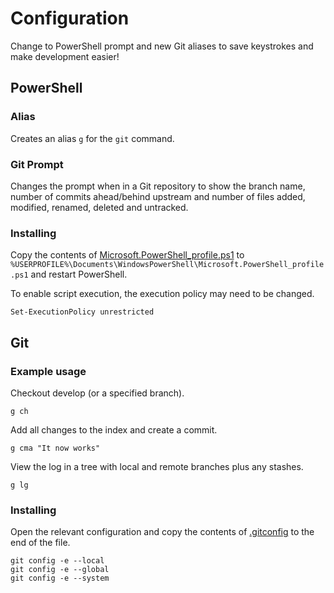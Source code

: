 # Configuration
Change to PowerShell prompt and new Git aliases to save keystrokes and make development easier!

## PowerShell

### Alias

Creates an alias `g` for the `git` command.

### Git Prompt

Changes the prompt when in a Git repository to show the branch name, number of commits ahead/behind upstream and number of files added, modified, renamed, deleted and untracked.

### Installing
Copy the contents of [Microsoft.PowerShell_profile.ps1](Microsoft.PowerShell_profile.ps1) to `%USERPROFILE%\Documents\WindowsPowerShell\Microsoft.PowerShell_profile.ps1` and restart PowerShell.

To enable script execution, the execution policy may need to be changed.
```
Set-ExecutionPolicy unrestricted
```

## Git

### Example usage

Checkout develop (or a specified branch).
```
g ch
```

Add all changes to the index and create a commit.
```
g cma "It now works"
```

View the log in a tree with local and remote branches plus any stashes.
```
g lg
```

### Installing

Open the relevant configuration and copy the contents of [.gitconfig](.gitconfig) to the end of the file.
```
git config -e --local
git config -e --global
git config -e --system
```

